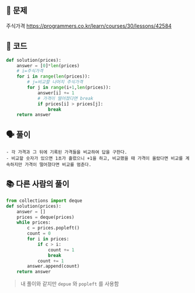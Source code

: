 ## 🚨 문제

주식가격 <https://programmers.co.kr/learn/courses/30/lessons/42584>

## 🧩 코드

```python
def solution(prices):
    answer = [0]*len(prices)
    # i=주식가격
    for i in range(len(prices)):
        # j=비교할 나머지 주식가격
        for j in range(i+1,len(prices)):
            answer[i] += 1
            # 가격이 떨어졌다면 break
            if prices[i] > prices[j]:
                break
    return answer
```

## 🗣 풀이
```
- 각 가격과 그 뒤에 기록된 가격들을 비교하여 답을 구한다.
- 비교할 숫자가 있으면 1초가 흘렀으니 +1을 하고, 비교했을 때 가격이 올랐다면 비교를 계속하지만 가격이 떨어졌다면 비교를 멈춘다.
```

## 📚 다른 사람의 풀이

```python
from collections import deque
def solution(prices):
    answer = []
    prices = deque(prices)
    while prices:
        c = prices.popleft()
        count = 0
        for i in prices:
            if c > i:
                count += 1
                break
            count += 1
        answer.append(count)
    return answer
```
> 내 풀이와 같지만 `depue` 와 `popleft` 를 사용함
